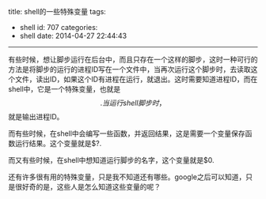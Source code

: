 title: shell的一些特殊变量
tags:
  - shell
id: 707
categories:
  - shell
date: 2014-04-27 22:44:43
---

有些时候，想让脚步运行在后台中，而且只存在一个这样的脚步，这时一种可行的方法是将脚步的运行的进程ID写在一个文件中，当再次运行这个脚步时，去读取这个文件，读出ID，如果这个ID有进程在运行，就退出。这时需要知道进程ID，而在shell中，它是一个特殊变量，也就是$$.当运行shell脚步时，$$就是输出进程ID。

而有些时候，在shell中会编写一些函数，并返回结果，这是需要一个变量保存函数运行结果。这个变量就是$?.

而又有些时候，在shell中想知道运行脚步的名字，这个变量就是$0.

还有许多很有用的特殊变量，只是我不知道还有哪些。google之后可以知道，只是很好奇的是，这些人是怎么知道这些变量的呢？

